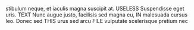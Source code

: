
stibulum neque, et iaculis magna
suscipit at. USELESS Suspendisse eget
uris. TEXT Nunc augue justo, facilisis
sed magna eu, IN malesuada cursus leo.
Donec sed THIS urus
sed arcu FILE vulputate scelerisque pretium nec

